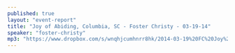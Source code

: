 ```yaml
---
published: true
layout: "event-report"
title: "Joy of Abiding, Columbia, SC - Foster Christy - 03-19-14"
speaker: "foster-christy"
mp3: "https://www.dropbox.com/s/wnqhjcumhnrr8hk/2014-03-19%20FC%20Joy%20of%20Abiding%20Columbia%2C%20SC.mp3"
---
```




